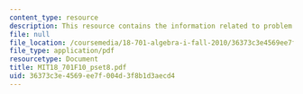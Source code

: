```yaml
---
content_type: resource
description: This resource contains the information related to problem set 8.
file: null
file_location: /coursemedia/18-701-algebra-i-fall-2010/36373c3e4569ee7f004d3f8b1d3aecd4_MIT18_701F10_pset8.pdf
file_type: application/pdf
resourcetype: Document
title: MIT18_701F10_pset8.pdf
uid: 36373c3e-4569-ee7f-004d-3f8b1d3aecd4
---
```

